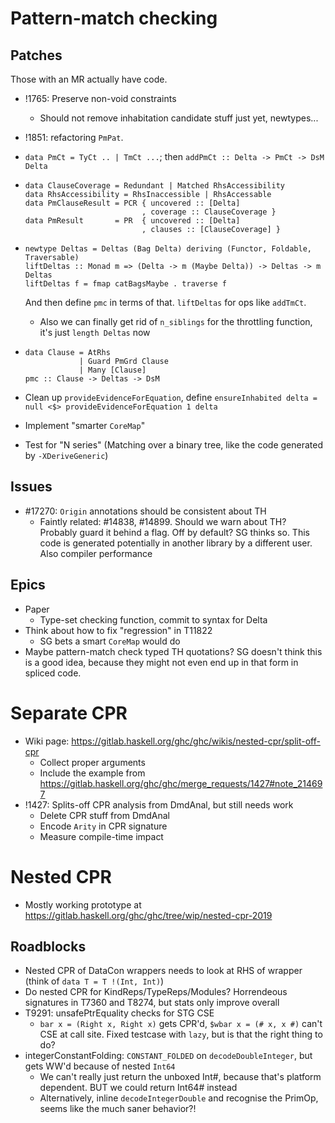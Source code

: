 # Pattern-match checking

## Patches

Those with an MR actually have code.

- !1765: Preserve non-void constraints  
  - Should not remove inhabitation candidate stuff just yet, newtypes...

- !1851: refactoring `PmPat`.

- `data PmCt = TyCt .. | TmCt ...`; then `addPmCt :: Delta -> PmCt -> DsM Delta`

- ```
  data ClauseCoverage = Redundant | Matched RhsAccessibility
  data RhsAccessibility = RhsInaccessible | RhsAccessable
  data PmClauseResult = PCR { uncovered :: [Delta]
                            , coverage :: ClauseCoverage }
  data PmResult       = PR  { uncovered :: [Delta]
                            , clauses :: [ClauseCoverage] }
  ```
- ```
  newtype Deltas = Deltas (Bag Delta) deriving (Functor, Foldable, Traversable)
  liftDeltas :: Monad m => (Delta -> m (Maybe Delta)) -> Deltas -> m Deltas
  liftDeltas f = fmap catBagsMaybe . traverse f
  ```
  And then define `pmc` in terms of that. `liftDeltas` for ops like `addTmCt`.  
    - Also we can finally get rid of `n_siblings` for the throttling function, it's just `length Deltas` now
- ```
  data Clause = AtRhs
              | Guard PmGrd Clause
              | Many [Clause]
  pmc :: Clause -> Deltas -> DsM 
  ```
- Clean up `provideEvidenceForEquation`, define `ensureInhabited delta = null <$> provideEvidenceForEquation 1 delta`
- Implement "smarter `CoreMap`"
- Test for "N series" (Matching over a binary tree, like the code generated by `-XDeriveGeneric`)

## Issues

- #17270: `Origin` annotations should be consistent about TH  
  - Faintly related: #14838, #14899. Should we warn about TH? Probably guard it behind a flag. Off by default? SG thinks so. This code is generated potentially in another library by a different user. Also compiler performance

## Epics

- Paper  
  - Type-set checking function, commit to syntax for Delta
- Think about how to fix "regression" in T11822  
  - SG bets a smart `CoreMap` would do
- Maybe pattern-match check typed TH quotations? SG doesn't think this is a good idea, because they might not even end up in that form in spliced code.

# Separate CPR

- Wiki page: https://gitlab.haskell.org/ghc/ghc/wikis/nested-cpr/split-off-cpr  
  - Collect proper arguments
  - Include the example from https://gitlab.haskell.org/ghc/ghc/merge_requests/1427#note_214697
- !1427: Splits-off CPR analysis from DmdAnal, but still needs work  
  - Delete CPR stuff from DmdAnal
  - Encode `Arity` in CPR signature
  - Measure compile-time impact

# Nested CPR

- Mostly working prototype at https://gitlab.haskell.org/ghc/ghc/tree/wip/nested-cpr-2019

## Roadblocks 

- Nested CPR of DataCon wrappers needs to look at RHS of wrapper (think of `data T = T !(Int, Int)`) 
- Do nested CPR for KindReps/TypeReps/Modules? Horrendeous signatures in T7360 and T8274, but stats only improve overall
- T9291: unsafePtrEquality checks for STG CSE  
  - `bar x = (Right x, Right x)` gets CPR'd, `$wbar x = (# x, x #)` can't CSE at call site. Fixed testcase with `lazy`, but is that the right thing to do?
- integerConstantFolding: `CONSTANT_FOLDED` on `decodeDoubleInteger`, but gets WW'd because of nested `Int64`
  - We can't really just return the unboxed Int#, because that's platform dependent. BUT we could return Int64# instead
  - Alternatively, inline `decodeIntegerDouble` and recognise the PrimOp, seems like the much saner behavior?!